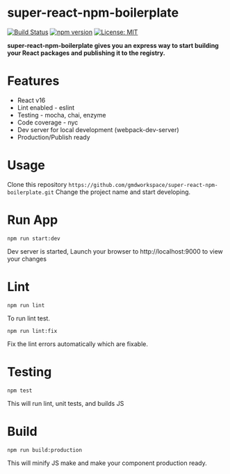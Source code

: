 # super-react-npm-boilerplate

[![Build Status](https://travis-ci.org/gmdworkspace/super-react-npm-boilerplate.svg?branch=master)](https://travis-ci.org/gmdworkspace/super-react-npm-boilerplate)
[![npm version](https://badge.fury.io/js/super-react-npm-boilerplate.svg)](https://badge.fury.io/js/super-react-npm-boilerplate)
[![License: MIT](https://img.shields.io/badge/License-MIT-blue.svg)](https://opensource.org/licenses/MIT)

**super-react-npm-boilerplate gives you an express way to start building your React packages and publishing it to the registry.**

# Features

* React v16
* Lint enabled - eslint
* Testing - mocha, chai, enzyme
* Code coverage - nyc
* Dev server for local development (webpack-dev-server)
* Production/Publish ready

# Usage
Clone this repository 
``` https://github.com/gmdworkspace/super-react-npm-boilerplate.git ```
Change the project name and start developing.

# Run App
```
npm run start:dev
```
Dev server is started, Launch your browser to http://localhost:9000 to view your changes

# Lint
```
npm run lint
```
To run lint test.

```
npm run lint:fix
```
Fix the lint errors automatically which are fixable.

# Testing
```
npm test
```
This will run lint, unit tests, and builds JS

# Build

```
npm run build:production
```

This will minify JS make and make your component production ready.
